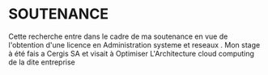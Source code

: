 # SOUTENANCE
Cette recherche entre dans le cadre de ma soutenance en vue de l'obtention d'une licence en Administration systeme et reseaux . 
Mon stage à été fais a Cergis SA et visait à Optimiser L'Architecture cloud computing de la dite entreprise 
